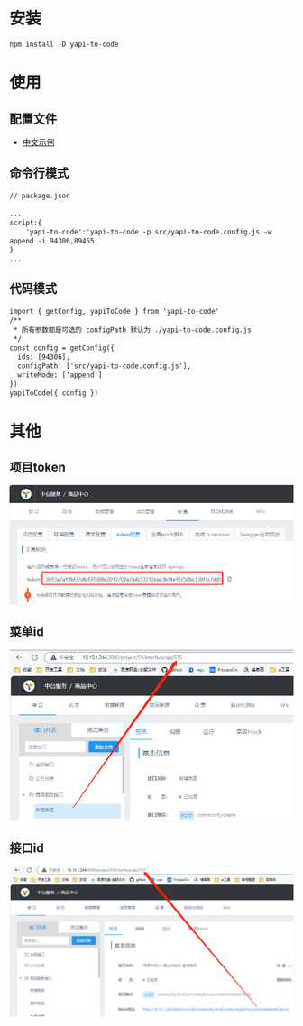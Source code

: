 # 安装
```
npm install -D yapi-to-code
```

# 使用
## 配置文件
- [中文示例](src/yapi-to-code.config.js)


## 命令行模式
```
// package.json

...
script:{
    'yapi-to-code':'yapi-to-code -p src/yapi-to-code.config.js -w append -i 94306,89455'
}
...

```

## 代码模式
```
import { getConfig, yapiToCode } from 'yapi-to-code'
/**
 * 所有参数都是可选的 configPath 默认为 ./yapi-to-code.config.js
 */
const config = getConfig({
  ids: [94306],
  configPath: ['src/yapi-to-code.config.js'],
  writeMode: ['append']
})
yapiToCode({ config })

```

# 其他
## 项目token
![alt text](readme/project-token.png)

## 菜单id
![alt text](readme/menu-id.png)


## 接口id
![alt text](readme/request-id.png)
